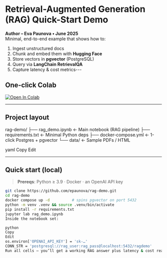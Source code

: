 # Retrieval-Augmented Generation (RAG) Quick-Start Demo

**Author – Eva Paunova • June 2025**  
Minimal, end-to-end example that shows how to:

1. Ingest unstructured docs  
2. Chunk and embed them with **Hugging Face**  
3. Store vectors in **pgvector** (PostgreSQL)  
4. Query via **LangChain RetrievalQA**  
5. Capture latency & cost metrics---

## One-click Colab

[![Open In Colab](https://colab.research.google.com/assets/colab-badge.svg)](https://colab.research.google.com/github/epaunova/RAG-Demo/blob/main/rag_demo_full.ipynb)

---

## Project layout

rag-demo/
├── rag_demo.ipynb ← Main notebook (RAG pipeline)
├── requirements.txt ← Minimal Python deps
├── docker-compose.yml ← 1-click Postgres + pgvector
└── data/ ← Sample PDFs / HTML

yaml
Copy
Edit

---

## Quick start (local)

> **Prereqs**: Python ≥ 3.9 · Docker · an OpenAI API key

```bash
git clone https://github.com/epaunova/rag-demo.git
cd rag-demo
docker compose up -d          # spins pgvector on port 5432
python -m venv .venv && source .venv/bin/activate
pip install -r requirements.txt
jupyter lab rag_demo.ipynb
Inside the notebook set:

python
Copy
Edit
os.environ['OPENAI_API_KEY'] = 'sk-…'
CONN_STR = 'postgresql://rag_user:rag_pass@localhost:5432/ragdemo'
Run all cells – you’ll get a working RAG answer plus latency & cost read-out.

